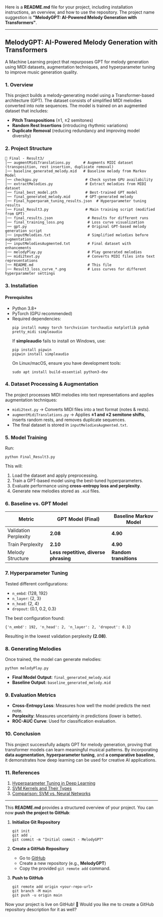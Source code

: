 Here is a **README.md** file for your project, including installation instructions, an overview, and how to use the repository. The project name suggestion is **"MelodyGPT: AI-Powered Melody Generation with Transformers"**.

---

## **MelodyGPT: AI-Powered Melody Generation with Transformers**
A Machine Learning project that repurposes GPT for melody generation using MIDI datasets, augmentation techniques, and hyperparameter tuning to improve music generation quality.

### **1. Overview**
This project builds a melody-generating model using a Transformer-based architecture (GPT). The dataset consists of simplified MIDI melodies converted into note sequences. The model is trained on an augmented dataset that includes:
- **Pitch Transpositions** (±1, ±2 semitones)
- **Random Rest Insertions** (introducing rhythmic variations)
- **Duplicate Removal** (reducing redundancy and improving model diversity)

### **2. Project Structure**
```
📂 Final - Result3/
│── augmentMidiTranslations.py      # Augments MIDI dataset (transposition, rest insertion, duplicate removal)
│── baseline_generated_melody.mid   # Baseline melody from Markov Model
│── checkgpu.py                      # Check system GPU availability
│── extractMelodies.py               # Extract melodies from MIDI dataset
│── final_best_model.pth             # Best-trained GPT model
│── final_generated_melody.mid       # GPT-generated melody
│── Final_hyperparam_tuning_results.json  # Hyperparameter tuning results
│── Final_Result3.py                 # Main training script (modified from GPT)
│── final_results.json                # Results for different runs
│── final_training_loss.png           # Loss curve visualization
│── gpt.py                            # Original GPT-based melody generation script
│── inputMelodies.txt                 # Simplified melodies before augmentation
│── inputMelodiesAugmented.txt        # Final dataset with enhancements
│── melodyPlay.py                     # Play generated melodies
│── midi2text.py                      # Converts MIDI files into text representations
│── README.md                         # This file
│── Result3_loss_curve_*.png          # Loss curves for different hyperparameter settings
```

### **3. Installation**
#### **Prerequisites**
- Python 3.8+
- PyTorch (GPU recommended)
- Required dependencies:
  ```
  pip install numpy torch torchvision torchaudio matplotlib pydub pretty_midi simpleaudio
  ```
  If **simpleaudio** fails to install on Windows, use:
  ```
  pip install pipwin
  pipwin install simpleaudio
  ```
  On Linux/macOS, ensure you have development tools:
  ```
  sudo apt install build-essential python3-dev
  ```

### **4. Dataset Processing & Augmentation**
The project processes MIDI melodies into text representations and applies augmentation techniques:
- `midi2text.py` → Converts MIDI files into a text format (notes & rests).
- `augmentMidiTranslations.py` → Applies **±1 and ±2 semitone shifts**, inserts random rests, and removes duplicate sequences.
- The final dataset is stored in `inputMelodiesAugmented.txt`.

### **5. Model Training**
Run:
```
python Final_Result3.py
```
This will:
1. Load the dataset and apply preprocessing.
2. Train a GPT-based model using the best-tuned hyperparameters.
3. Evaluate performance using **cross-entropy loss and perplexity**.
4. Generate new melodies stored as `.mid` files.

### **6. Baseline vs. GPT Model**
| Metric         | GPT Model (Final) | Baseline Markov Model |
|---------------|----------------|-----------------|
| Validation Perplexity | **2.08** | **4.90** |
| Train Perplexity | **2.10** | **4.90** |
| Melody Structure | **Less repetitive, diverse phrasing** | **Random transitions** |

### **7. Hyperparameter Tuning**
Tested different configurations:
- `n_embd`: {128, 192}
- `n_layer`: {2, 3}
- `n_head`: {2, 4}
- `dropout`: {0.1, 0.2, 0.3}

The best configuration found:
```
{'n_embd': 192, 'n_head': 2, 'n_layer': 2, 'dropout': 0.1}
```
Resulting in the lowest validation perplexity **(2.08)**.

### **8. Generating Melodies**
Once trained, the model can generate melodies:
```
python melodyPlay.py
```
- **Final Model Output**: `final_generated_melody.mid`
- **Baseline Output**: `baseline_generated_melody.mid`

### **9. Evaluation Metrics**
- **Cross-Entropy Loss**: Measures how well the model predicts the next note.
- **Perplexity**: Measures uncertainty in predictions (lower is better).
- **ROC-AUC Curve**: Used for classification evaluation.

### **10. Conclusion**
This project successfully adapts GPT for melody generation, proving that transformer models can learn meaningful musical patterns. By incorporating **data augmentation**, **hyperparameter tuning**, and **a comparative baseline**, it demonstrates how deep learning can be used for creative AI applications.

### **11. References**
1. [Hyperparameter Tuning in Deep Learning](https://towardsdatascience.com/experiments-on-hyperparameter-tuning-in-deep-learning-rules-to-follow-efe6a5bb60af)
2. [SVM Kernels and Their Types](https://medium.com/@abhishekjainindore24/svm-kernels-and-its-type-dfc3d5f2dcd8)
3. [Comparison: SVM vs. Neural Networks](https://www.baeldung.com/cs/svm-vs-neural-network)

---

This **README.md** provides a structured overview of your project. You can now **push the project to GitHub**:

1. **Initialize Git Repository**
   ```
   git init
   git add .
   git commit -m "Initial commit - MelodyGPT"
   ```

2. **Create a GitHub Repository**
   - Go to [GitHub](https://github.com)
   - Create a new repository (e.g., **MelodyGPT**)
   - Copy the provided `git remote add` command.

3. **Push to GitHub**
   ```
   git remote add origin <your-repo-url>
   git branch -M main
   git push -u origin main
   ```

Now your project is live on GitHub! 🚀 Would you like me to create a GitHub repository description for it as well?
